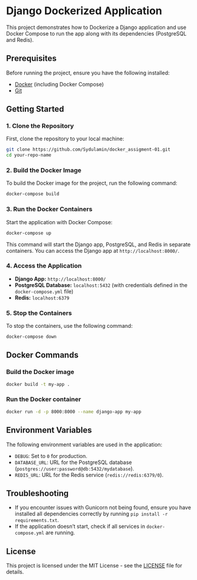 
# Django Dockerized Application

This project demonstrates how to Dockerize a Django application and use Docker Compose to run the app along with its dependencies (PostgreSQL and Redis).

## Prerequisites

Before running the project, ensure you have the following installed:

- [Docker](https://www.docker.com/get-started) (including Docker Compose)
- [Git](https://git-scm.com/book/en/v2/Getting-Started-Installing-Git)

## Getting Started

### 1. Clone the Repository

First, clone the repository to your local machine:

```bash
git clone https://github.com/Sydulamin/docker_assigment-01.git
cd your-repo-name
```

### 2. Build the Docker Image

To build the Docker image for the project, run the following command:

```bash
docker-compose build
```

### 3. Run the Docker Containers

Start the application with Docker Compose:

```bash
docker-compose up
```

This command will start the Django app, PostgreSQL, and Redis in separate containers. You can access the Django app at `http://localhost:8000/`.

### 4. Access the Application

- **Django App:** `http://localhost:8000/`
- **PostgreSQL Database:** `localhost:5432` (with credentials defined in the `docker-compose.yml` file)
- **Redis:** `localhost:6379`

### 5. Stop the Containers

To stop the containers, use the following command:

```bash
docker-compose down
```

## Docker Commands

### Build the Docker image

```bash
docker build -t my-app .
```

### Run the Docker container

```bash
docker run -d -p 8000:8000 --name django-app my-app
```

## Environment Variables

The following environment variables are used in the application:

- `DEBUG`: Set to `0` for production.
- `DATABASE_URL`: URL for the PostgreSQL database (`postgres://user:password@db:5432/mydatabase`).
- `REDIS_URL`: URL for the Redis service (`redis://redis:6379/0`).

## Troubleshooting

- If you encounter issues with Gunicorn not being found, ensure you have installed all dependencies correctly by running `pip install -r requirements.txt`.
- If the application doesn’t start, check if all services in `docker-compose.yml` are running.

## License

This project is licensed under the MIT License - see the [LICENSE](LICENSE) file for details.

